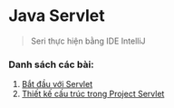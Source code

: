 # Java Servlet
> Seri thực hiện bằng IDE IntelliJ

### Danh sách các bài:
1. [Bắt đầu với Servlet](https://github.com/huyhuynh1905/StudyAndShare/tree/master/JavaServlet/BatDauVoiServlet)
2. [Thiết kế cấu trúc trong Project Servlet](https://github.com/huyhuynh1905/StudyAndShare/tree/master/JavaServlet/ThietKeCauTruc)